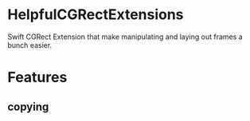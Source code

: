 # HelpfulCGRectExtensions
Swift CGRect Extension that make manipulating and laying out frames a bunch easier.

# Features
## copying
